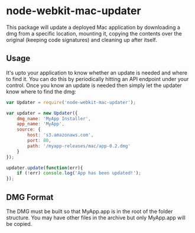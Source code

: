 # node-webkit-mac-updater

This package will update a deployed Mac application by downloading a dmg from a specific location, mounting it, copying the contents over the original (keeping code signatures) and cleaning up after itself.

## Usage

It's upto your application to know whether an update is needed and where to find it. You can do this by periodically hitting an API endpoint under your control. Once you know an update is needed then simply let the updater know where to find the dmg:

```js
var Updater = require('node-webkit-mac-updater');

var updater = new Updater({
    dmg_name: 'MyApp Installer',
    app_name: 'MyApp',
    source: {
        host: 's3.amazonaws.com',
        port: 80,
        path: '/myapp-releases/mac/app-0.2.dmg'
    }
});

updater.update(function(err){
    if (!err) console.log('App has been updated!');
});

```

## DMG Format

The DMG must be built so that MyApp.app is in the root of the folder structure. You may have other files in the archive but only MyApp.app will be copied.

